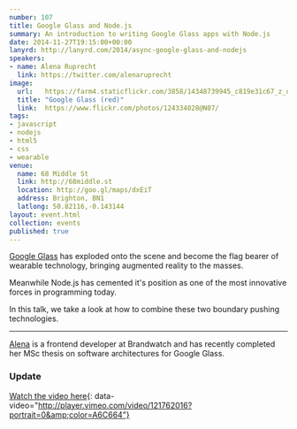 ```yaml
---
number: 107
title: Google Glass and Node.js
summary: An introduction to writing Google Glass apps with Node.js
date: 2014-11-27T19:15:00+00:00
lanyrd: http://lanyrd.com/2014/async-google-glass-and-nodejs
speakers:
- name: Alena Ruprecht
  link: https://twitter.com/alenaruprecht
image:
  url:   https://farm4.staticflickr.com/3858/14348739945_c819e31c67_z_d.jpg
  title: "Google Glass (red)"
  link:  https://www.flickr.com/photos/124334028@N07/
tags:
- javascript
- nodejs
- html5
- css
- wearable
venue:
  name: 68 Middle St
  link: http://68middle.st
  location: http://goo.gl/maps/dxEiT
  address: Brighton, BN1
  latlong: 50.82116,-0.143144
layout: event.html
collection: events
published: true
---
```


[Google Glass](https://www.google.co.uk/intl/en/glass/start/) has exploded onto the scene and become the flag bearer of wearable technology, bringing augmented reality to the masses. 

Meanwhile Node.js has cemented it's position as one of the most innovative forces in programming today. 

In this talk, we take a look at how to combine these two boundary pushing technologies.

***

[Alena](http://alengel.github.io) is a frontend developer at Brandwatch and has recently completed her MSc thesis on software architectures for Google Glass.

### Update

[Watch the video here](https://vimeo.com/121762016){: data-video="http://player.vimeo.com/video/121762016?portrait=0&amp;color=A6C664"}
